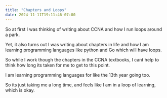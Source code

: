 ```yaml
---
title: "Chapters and Loops"
date: 2024-11-11T19:11:46-07:00
---
```


So at first I was thinking of writing about CCNA and how I run loops around a park.

Yet, it also turns out I was writing about chapters in life and how I am learning programming languages like python and Go which will have loops. 

So while I work though the chapters in the CCNA textbooks, I cant help to think how long its taken for me to get to this  point.

I am learning programming languages for like the 13th year going too. 

So its just taking me a long time, and feels like I am in a loop of learning, which is okay.
